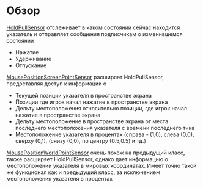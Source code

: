 # Обзор
[HoldPullSensor](HoldPullSensor.cs) отслеживает в каком состоянии сейчас находится указатель и отправляет сообщения подписчикам о изменившемся состоянии
- Нажатие
- Удерживание
- Отпускание

[MousePositionScreenPointSensor](MousePositionScreenPointSensor.cs) расширяет HoldPullSensor, предоставляя доступ к информации о
- Текущей позиции указателя в пространстве экрана
- Позиции где игрок начал нажатие в пространстве экрана
- Дельту местоположения относительно позиции, где игрок начал нажатие в пространстве экрана
- Дельту местоположение в пространстве экрана от места последнего местоположения указателя с времени последнего тика
- Местоположение указателя в процентах (справа - (1,0), слева (0,0), сверху (0,1), (снизу (0,0), по центру (0.5,0.5) и тд.)

[MousePositionWorldPointSensor](MousePositionWorldPointSensor.cs) очень похож на предыдущий класс, также расширяет HoldPullSensor, однако дает информацию о местоположении указателя в мировых координатах. 
Имеет точно такой же функционал как и предыдущий класс, за исключением местоположения указателя в процентах
